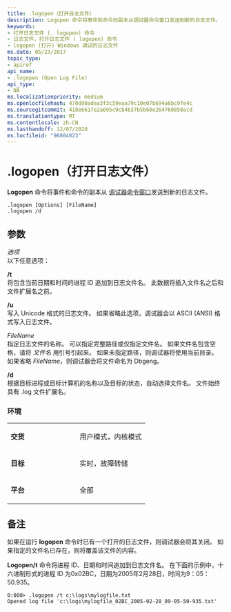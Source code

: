 ```yaml
---
title: .logopen（打开日志文件）
description: Logopen 命令将事件和命令的副本从调试器命令窗口发送到新的日志文件。
keywords:
- 打开日志文件 (. logopen) 命令
- 日志文件，打开日志文件 ( logopen) 命令
- logopen (打开) Windows 调试的日志文件
ms.date: 05/23/2017
topic_type:
- apiref
api_name:
- .logopen (Open Log File)
api_type:
- NA
ms.localizationpriority: medium
ms.openlocfilehash: 470d90adea3f3c59eaa79c10e07b694a6bc9fe4c
ms.sourcegitcommit: 418e6617e2a695c9cb4b37b5b60e264760858acd
ms.translationtype: MT
ms.contentlocale: zh-CN
ms.lasthandoff: 12/07/2020
ms.locfileid: "96804023"
---
```

# <a name="logopen-open-log-file"></a>.logopen（打开日志文件）


**Logopen** 命令将事件和命令的副本从 [调试器命令窗口](debugger-command-window.md)发送到新的日志文件。

```dbgcmd
.logopen [Options] [FileName] 
.logopen /d
```

## <a name="span-idddk_meta_open_log_file_dbgspanspan-idddk_meta_open_log_file_dbgspanparameters"></a><span id="ddk_meta_open_log_file_dbg"></span><span id="DDK_META_OPEN_LOG_FILE_DBG"></span>参数


<span id="_______Options______"></span><span id="_______options______"></span><span id="_______OPTIONS______"></span>*选项*   
以下任意选项：

<span id="_t"></span><span id="_T"></span>**/t**  
将包含当前日期和时间的进程 ID 追加到日志文件名。 此数据将插入文件名之后和文件扩展名之前。

<span id="_u"></span><span id="_U"></span>**/u**  
写入 Unicode 格式的日志文件。 如果省略此选项，调试器会以 ASCII (ANSI) 格式写入日志文件。

<span id="_______FileName______"></span><span id="_______filename______"></span><span id="_______FILENAME______"></span>*FileName*   
指定日志文件的名称。 可以指定完整路径或仅指定文件名。 如果文件名包含空格，请将 *文件名* 用引号引起来。 如果未指定路径，则调试器将使用当前目录。 如果省略 *FileName*，则调试器会将文件命名为 Dbgeng。

<span id="________d______"></span><span id="________D______"></span>**/d**   
根据目标进程或目标计算机的名称以及目标的状态，自动选择文件名。 文件始终具有 .log 文件扩展名。

### <a name="span-idenvironmentspanspan-idenvironmentspanspan-idenvironmentspanenvironment"></a><span id="Environment"></span><span id="environment"></span><span id="ENVIRONMENT"></span>环境

<table>
<colgroup>
<col width="50%" />
<col width="50%" />
</colgroup>
<tbody>
<tr class="odd">
<td align="left"><p><strong>交货</strong></p></td>
<td align="left"><p>用户模式，内核模式</p></td>
</tr>
<tr class="even">
<td align="left"><p><strong>目标</strong></p></td>
<td align="left"><p>实时，故障转储</p></td>
</tr>
<tr class="odd">
<td align="left"><p><strong>平台</strong></p></td>
<td align="left"><p>全部</p></td>
</tr>
</tbody>
</table>

 

<a name="remarks"></a>备注
-------

如果在运行 **logopen** 命令时已有一个打开的日志文件，则调试器会将其关闭。 如果指定的文件名已存在，则将覆盖该文件的内容。

**Logopen/t** 命令将进程 ID、日期和时间追加到日志文件名。 在下面的示例中，十六进制形式的进程 ID 为0x02BC，日期为2005年2月28日，时间为9：05：50.935。

```dbgcmd
0:000> .logopen /t c:\logs\mylogfile.txt
Opened log file 'c:\logs\mylogfile_02BC_2005-02-28_09-05-50-935.txt'
```

 

 





